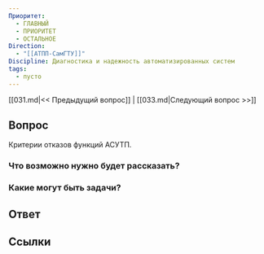 ```yaml
---
Приоритет:
  - ГЛАВНЫЙ
  - ПРИОРИТЕТ
  - ОСТАЛЬНОЕ
Direction:
  - "[[АТПП-СамГТУ]]" 
Discipline: Диагностика и надежность автоматизированных систем 
tags:
  - пусто
---
```

[[031.md|<< Предыдущий вопрос]] | [[033.md|Следующий вопрос >>]]
## Вопрос

Критерии отказов функций АСУТП.

### Что возможно нужно будет рассказать?

### Какие могут быть задачи?

## Ответ

## Ссылки
